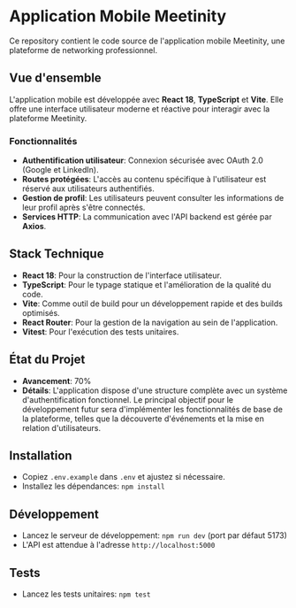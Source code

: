 # Application Mobile Meetinity

Ce repository contient le code source de l'application mobile Meetinity, une plateforme de networking professionnel.

## Vue d'ensemble

L'application mobile est développée avec **React 18**, **TypeScript** et **Vite**. Elle offre une interface utilisateur moderne et réactive pour interagir avec la plateforme Meetinity.

### Fonctionnalités

- **Authentification utilisateur**: Connexion sécurisée avec OAuth 2.0 (Google et LinkedIn).
- **Routes protégées**: L'accès au contenu spécifique à l'utilisateur est réservé aux utilisateurs authentifiés.
- **Gestion de profil**: Les utilisateurs peuvent consulter les informations de leur profil après s'être connectés.
- **Services HTTP**: La communication avec l'API backend est gérée par **Axios**.

## Stack Technique

- **React 18**: Pour la construction de l'interface utilisateur.
- **TypeScript**: Pour le typage statique et l'amélioration de la qualité du code.
- **Vite**: Comme outil de build pour un développement rapide et des builds optimisés.
- **React Router**: Pour la gestion de la navigation au sein de l'application.
- **Vitest**: Pour l'exécution des tests unitaires.

## État du Projet

- **Avancement**: 70%
- **Détails**: L'application dispose d'une structure complète avec un système d'authentification fonctionnel. Le principal objectif pour le développement futur sera d'implémenter les fonctionnalités de base de la plateforme, telles que la découverte d'événements et la mise en relation d'utilisateurs.

## Installation

- Copiez `.env.example` dans `.env` et ajustez si nécessaire.
- Installez les dépendances: `npm install`

## Développement

- Lancez le serveur de développement: `npm run dev` (port par défaut 5173)
- L'API est attendue à l'adresse `http://localhost:5000`

## Tests

- Lancez les tests unitaires: `npm test`

